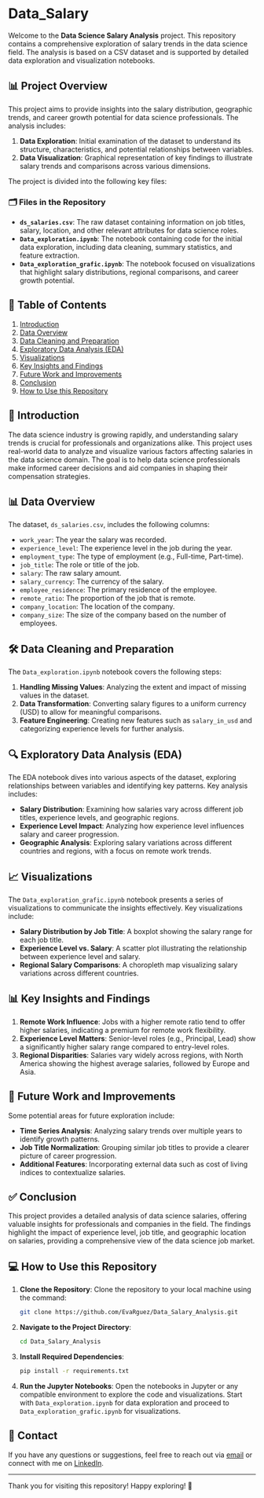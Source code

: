 # Data_Salary

Welcome to the **Data Science Salary Analysis** project. This repository contains a comprehensive exploration of salary trends in the data science field. The analysis is based on a CSV dataset and is supported by detailed data exploration and visualization notebooks.

## 📊 Project Overview

This project aims to provide insights into the salary distribution, geographic trends, and career growth potential for data science professionals. The analysis includes:

1. **Data Exploration**: Initial examination of the dataset to understand its structure, characteristics, and potential relationships between variables.
2. **Data Visualization**: Graphical representation of key findings to illustrate salary trends and comparisons across various dimensions.

The project is divided into the following key files:

### 🗂️ Files in the Repository

- **`ds_salaries.csv`**: The raw dataset containing information on job titles, salary, location, and other relevant attributes for data science roles.
- **`Data_exploration.ipynb`**: The notebook containing code for the initial data exploration, including data cleaning, summary statistics, and feature extraction.
- **`Data_exploration_grafic.ipynb`**: The notebook focused on visualizations that highlight salary distributions, regional comparisons, and career growth potential.

## 📝 Table of Contents

1. [Introduction](#introduction)
2. [Data Overview](#data-overview)
3. [Data Cleaning and Preparation](#data-cleaning-and-preparation)
4. [Exploratory Data Analysis (EDA)](#exploratory-data-analysis-eda)
5. [Visualizations](#visualizations)
6. [Key Insights and Findings](#key-insights-and-findings)
7. [Future Work and Improvements](#future-work-and-improvements)
8. [Conclusion](#conclusion)
9. [How to Use this Repository](#how-to-use-this-repository)

## 📌 Introduction

The data science industry is growing rapidly, and understanding salary trends is crucial for professionals and organizations alike. This project uses real-world data to analyze and visualize various factors affecting salaries in the data science domain. The goal is to help data science professionals make informed career decisions and aid companies in shaping their compensation strategies.

## 📊 Data Overview

The dataset, `ds_salaries.csv`, includes the following columns:

- `work_year`: The year the salary was recorded.
- `experience_level`: The experience level in the job during the year.
- `employment_type`: The type of employment (e.g., Full-time, Part-time).
- `job_title`: The role or title of the job.
- `salary`: The raw salary amount.
- `salary_currency`: The currency of the salary.
- `employee_residence`: The primary residence of the employee.
- `remote_ratio`: The proportion of the job that is remote.
- `company_location`: The location of the company.
- `company_size`: The size of the company based on the number of employees.

## 🛠️ Data Cleaning and Preparation

The `Data_exploration.ipynb` notebook covers the following steps:

1. **Handling Missing Values**: Analyzing the extent and impact of missing values in the dataset.
2. **Data Transformation**: Converting salary figures to a uniform currency (USD) to allow for meaningful comparisons.
3. **Feature Engineering**: Creating new features such as `salary_in_usd` and categorizing experience levels for further analysis.

## 🔍 Exploratory Data Analysis (EDA)

The EDA notebook dives into various aspects of the dataset, exploring relationships between variables and identifying key patterns. Key analysis includes:

- **Salary Distribution**: Examining how salaries vary across different job titles, experience levels, and geographic regions.
- **Experience Level Impact**: Analyzing how experience level influences salary and career progression.
- **Geographic Analysis**: Exploring salary variations across different countries and regions, with a focus on remote work trends.

## 📈 Visualizations

The `Data_exploration_grafic.ipynb` notebook presents a series of visualizations to communicate the insights effectively. Key visualizations include:

- **Salary Distribution by Job Title**: A boxplot showing the salary range for each job title.
- **Experience Level vs. Salary**: A scatter plot illustrating the relationship between experience level and salary.
- **Regional Salary Comparisons**: A choropleth map visualizing salary variations across different countries.

## 📊 Key Insights and Findings

1. **Remote Work Influence**: Jobs with a higher remote ratio tend to offer higher salaries, indicating a premium for remote work flexibility.
2. **Experience Level Matters**: Senior-level roles (e.g., Principal, Lead) show a significantly higher salary range compared to entry-level roles.
3. **Regional Disparities**: Salaries vary widely across regions, with North America showing the highest average salaries, followed by Europe and Asia.

## 🚀 Future Work and Improvements

Some potential areas for future exploration include:

- **Time Series Analysis**: Analyzing salary trends over multiple years to identify growth patterns.
- **Job Title Normalization**: Grouping similar job titles to provide a clearer picture of career progression.
- **Additional Features**: Incorporating external data such as cost of living indices to contextualize salaries.

## ✅ Conclusion

This project provides a detailed analysis of data science salaries, offering valuable insights for professionals and companies in the field. The findings highlight the impact of experience level, job title, and geographic location on salaries, providing a comprehensive view of the data science job market.

## 💻 How to Use this Repository

1. **Clone the Repository**: Clone the repository to your local machine using the command:
   ```bash
   git clone https://github.com/EvaRguez/Data_Salary_Analysis.git
   ```

2. **Navigate to the Project Directory**: 
   ```bash
   cd Data_Salary_Analysis
   ```

3. **Install Required Dependencies**:
   ```bash
   pip install -r requirements.txt
   ```

4. **Run the Jupyter Notebooks**:
   Open the notebooks in Jupyter or any compatible environment to explore the code and visualizations. Start with `Data_exploration.ipynb` for data exploration and proceed to `Data_exploration_grafic.ipynb` for visualizations.

## 📧 Contact

If you have any questions or suggestions, feel free to reach out via [email](evarodriguezceballos@gmail.com) or connect with me on [LinkedIn](https://www.linkedin.com/in/eva-rodriguez-ceballos-/).

---

Thank you for visiting this repository! Happy exploring! 🚀


